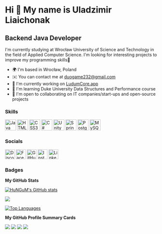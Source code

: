 Hi 👋 My name is Uladzimir Liaichonak
=====================================

Backend Java Developer
-------------------
I'm currently studying at Wrocław University of Science and Technology in the field of Applied Computer Science. I'm looking for interesting projects to improve my programming skills🤝

* 🌍  I'm based in Wrocław, Poland
* ✉️  You can contact me at [duogame232@gmail.com](mailto:duogame232@gmail.com)
* 🚀  I'm currently working on [LudumCore.app](https://github.com/DmitryIvanovDeveloper/LudumCore.git)
* 🧠  I'm learning Duke University Data Structures and Performance course
* 🤝  I'm open to collaborating on IT companies/start-ups and open-source projects

### Skills

<p align="left">
<a href="https://www.oracle.com/java/" target="_blank" rel="noreferrer"><img src="https://raw.githubusercontent.com/danielcranney/readme-generator/main/public/icons/skills/java-colored.svg" width="36" height="36" alt="Java" /></a>
<a href="https://developer.mozilla.org/en-US/docs/Glossary/HTML5" target="_blank" rel="noreferrer"><img src="https://raw.githubusercontent.com/danielcranney/readme-generator/main/public/icons/skills/html5-colored.svg" width="36" height="36" alt="HTML5" /></a>
<a href="https://www.w3.org/TR/CSS/#css" target="_blank" rel="noreferrer"><img src="https://raw.githubusercontent.com/danielcranney/readme-generator/main/public/icons/skills/css3-colored.svg" width="36" height="36" alt="CSS3" /></a>
<a href="https://learn.microsoft.com/en-us/dotnet/csharp/" target="_blank" rel="noreferrer"><img src="https://cdn.jsdelivr.net/gh/devicons/devicon/icons/csharp/csharp-original.svg" width="36" height="36" alt="C#" /></a>
<a href="https://unity.com/" target="_blank" rel="noreferrer"><img src="https://cdn.jsdelivr.net/gh/devicons/devicon/icons/unity/unity-original.svg" width="36" height="36" alt="Unity" /></a>
<a href="https://spring.io/" target="_blank" rel="noreferrer"><img src="https://cdn.jsdelivr.net/gh/devicons/devicon/icons/spring/spring-original.svg" width="36" height="36" alt="Spring" /></a>
<a href="https://www.postgresql.org/" target="_blank" rel="noreferrer"><img src="https://cdn.jsdelivr.net/gh/devicons/devicon/icons/postgresql/postgresql-original.svg" width="36" height="36" alt="PostgreSQL" /></a>
<a href="https://www.mysql.com/" target="_blank" rel="noreferrer"><img src="https://cdn.jsdelivr.net/gh/devicons/devicon/icons/mysql/mysql-original.svg" width="36" height="36" alt="MySQL" /></a>
</p>

### Socials

<p align="left">
<a href="https://discord.com/users/ulalia3246" target="_blank" rel="noreferrer"><img src="https://raw.githubusercontent.com/danielcranney/readme-generator/main/public/icons/socials/discord.svg" width="32" height="32" alt="Discord" /></a>
<a href="https://www.facebook.com/profile.php?id=100084428591204&mibextid=ZbWKwL" target="_blank" rel="noreferrer"><img src="https://raw.githubusercontent.com/danielcranney/readme-generator/main/public/icons/socials/facebook.svg" width="32" height="32" alt="Facebook" /></a>
<a href="https://www.github.com/HuNGuM" target="_blank" rel="noreferrer"><img src="https://raw.githubusercontent.com/danielcranney/readme-generator/main/public/icons/socials/github.svg" width="32" height="32" alt="GitHub" /></a>
<a href="http://www.instagram.com/wladimir_sulkowski?igsh=MTc5aDJiYndyMnJzbw==" target="_blank" rel="noreferrer"><img src="https://raw.githubusercontent.com/danielcranney/readme-generator/main/public/icons/socials/instagram.svg" width="32" height="32" alt="Instagram" /></a>
<a href="https://www.linkedin.com/in/in/uladzimir-liaichonak/" target="_blank" rel="noreferrer"><img src="https://raw.githubusercontent.com/danielcranney/readme-generator/main/public/icons/socials/linkedin.svg" width="32" height="32" alt="LinkedIn" /></a>
</p>

### Badges

<b>My GitHub Stats</b>

<a href="http://www.github.com/HuNGuM"><img src="https://github-readme-stats.vercel.app/api?username=HuNGuM&show_icons=true&hide=&count_private=true&title_color=0891b2&text_color=ffffff&icon_color=0891b2&bg_color=1c1917&hide_border=true&show_icons=true" alt="HuNGuM's GitHub stats" /></a>

<a href="http://www.github.com/HuNGuM"><img src="https://github-readme-streak-stats.herokuapp.com/?user=HuNGuM&stroke=ffffff&background=1c1917&ring=0891b2&fire=0891b2&currStreakNum=ffffff&currStreakLabel=0891b2&sideNums=ffffff&sideLabels=ffffff&dates=ffffff&hide_border=true" /></a>

<a href="https://github.com/HuNGuM" align="left"><img src="https://github-readme-stats.vercel.app/api/top-langs/?username=HuNGuM&langs_count=10&title_color=0891b2&text_color=ffffff&icon_color=0891b2&bg_color=1c1917&hide_border=true&locale=en&custom_title=Top%20%Languages" alt="Top Languages" /></a>

<b>My GitHub Profile Summary Cards</b>

![](http://github-profile-summary-cards.vercel.app/api/cards/profile-details?username=HuNGuM&theme=default)
![](http://github-profile-summary-cards.vercel.app/api/cards/repos-per-language?username=HuNGuM&theme=default)
![](http://github-profile-summary-cards.vercel.app/api/cards/most-commit-language?username=HuNGuM&theme=default)
![](http://github-profile-summary-cards.vercel.app/api/cards/productive-time?username=HuNGuM&theme=default&utcOffset=8)
